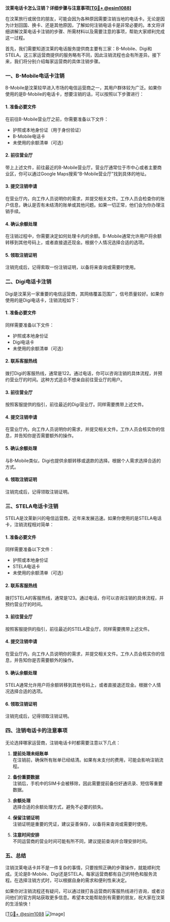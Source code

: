 **汶莱电话卡怎么注销？详细步骤与注意事项[[TG💪+ @esim1088](https://t.me/s/esim1088)]**

在汶莱旅行或居住的朋友，可能会因为各种原因需要注销当地的电话卡。无论是因为计划回国、换卡、还是其他原因，了解如何注销电话卡是非常必要的。本文将详细讲解汶莱电话卡注销的步骤、所需材料以及需要注意的事项，帮助大家顺利完成这一过程。

首先，我们需要知道汶莱的电话服务提供商主要有三家：B-Mobile、Digi和STELA。这三家运营商提供的服务略有不同，因此注销流程也会有所差异。接下来，我们将分别介绍每家运营商的具体注销步骤。

### **一、B-Mobile电话卡注销**

B-Mobile是汶莱较早进入市场的电信运营商之一，其用户群体较为广泛。如果你使用的是B-Mobile的电话卡，想要注销的话，可以按照以下步骤进行：

#### **1. 准备必要文件**
在前往B-Mobile营业厅之前，你需要准备以下文件：
- 护照或本地身份证（用于身份验证）
- B-Mobile电话卡
- 未使用的余额清单（可选）

#### **2. 前往营业厅**
带上上述文件，前往最近的B-Mobile营业厅。营业厅通常位于市中心或者主要商业区，你可以通过Google Maps搜索“B-Mobile营业厅”找到具体的地址。

#### **3. 提交注销申请**
在营业厅内，向工作人员说明你的需求，并提交相关文件。工作人员会检查你的账户信息，确认是否有未结清的账单或其他问题。如果一切正常，他们会为你办理注销手续。

#### **4. 确认余额处理**
在注销过程中，你需要决定如何处理卡内的余额。B-Mobile通常允许用户将余额转移到其他号码上，或者直接退还现金。根据个人情况选择合适的选项。

#### **5. 领取注销证明**
注销完成后，记得索取一份注销证明，以备将来查询或需要时使用。

### **二、Digi电话卡注销**

Digi是汶莱另一家重要的电信运营商，其网络覆盖范围广，信号质量较好。如果你使用的是Digi电话卡，注销流程如下：

#### **1. 准备必要文件**
同样需要准备以下文件：
- 护照或本地身份证
- Digi电话卡
- 未使用的余额清单（可选）

#### **2. 联系客服热线**
拨打Digi的客服热线，通常是122。通过电话，你可以咨询注销的具体流程，并预约营业厅的时间。这种方式适合不想亲自前往营业厅的用户。

#### **3. 前往营业厅**
按照客服提供的指引，前往最近的Digi营业厅。同样需要携带上述文件。

#### **4. 提交注销申请**
在营业厅内，向工作人员说明你的需求，并提交相关文件。工作人员会核实你的信息，并告知你是否需要额外的操作。

#### **5. 确认余额处理**
与B-Mobile类似，Digi也提供余额转移或退款的选择。根据个人需求选择合适的方式。

#### **6. 领取注销证明**
注销完成后，记得领取注销证明。

### **三、STELA电话卡注销**

STELA是汶莱新兴的电信运营商，近年来发展迅速。如果你使用的是STELA电话卡，注销流程相对简单：

#### **1. 准备必要文件**
同样需要准备以下文件：
- 护照或本地身份证
- STELA电话卡
- 未使用的余额清单（可选）

#### **2. 联系客服热线**
拨打STELA的客服热线，通常是123。通过电话，你可以咨询注销的具体流程，并预约营业厅的时间。

#### **3. 前往营业厅**
按照客服提供的指引，前往最近的STELA营业厅。同样需要携带上述文件。

#### **4. 提交注销申请**
在营业厅内，向工作人员说明你的需求，并提交相关文件。工作人员会核实你的信息，并告知你是否需要额外的操作。

#### **5. 确认余额处理**
STELA通常允许用户将余额转移到其他号码上，或者直接退还现金。根据个人情况选择合适的选项。

#### **6. 领取注销证明**
注销完成后，记得领取注销证明。

### **四、注销电话卡的注意事项**

无论选择哪家运营商，注销电话卡时都需要注意以下几点：

1. **提前处理未结账单**  
   在注销前，确保所有账单已经结清。如果有未支付的费用，可能会影响注销流程。

2. **备份重要数据**  
   注销后，手机中的SIM卡会被移除，因此需要提前备份好通讯录、短信等重要数据。

3. **余额处理**  
   选择合适的余额处理方式，避免不必要的损失。

4. **保留注销证明**  
   注销证明是重要的凭证，建议妥善保存，以备将来查询或需要时使用。

5. **注意时间安排**  
   不同运营商的营业时间可能有所不同，建议提前查询并合理安排时间。

### **五、总结**

注销汶莱电话卡并不是一件复杂的事情，只要按照正确的步骤操作，就能顺利完成。无论是B-Mobile、Digi还是STELA，每家运营商都有自己的特色和服务流程。在选择注销方式时，可以根据自身的需求和便利性来决定。

如果你对注销流程还有疑问，可以通过拨打各运营商的客服热线进行咨询，或者访问他们的官方网站获取更多信息。希望本文能帮助到有需要的朋友，祝大家在汶莱的生活愉快！

[[TG💪+ @esim1088](https://t.me/s/esim1088) ![Image](https://i.postimg.cc/4NQfJmqS/Snipaste-2025-05-13-00-14-12.png)]